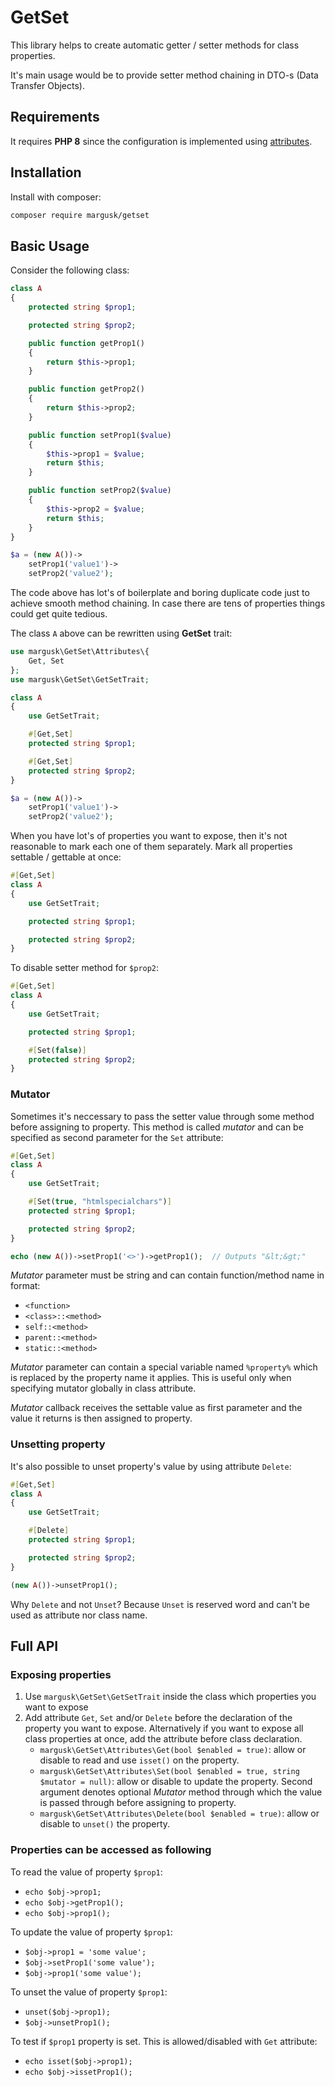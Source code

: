# GetSet

This library helps to create automatic getter / setter methods for class properties.

It's main usage would be to provide setter method chaining in DTO-s (Data Transfer Objects).

## Requirements

It requires **PHP 8** since the configuration is implemented using [attributes](https://www.php.net/manual/en/language.attributes.overview.php).

## Installation

Install with composer:

```bash
composer require margusk/getset
```

## Basic Usage

Consider the following class:
```php
class A
{
    protected string $prop1;

    protected string $prop2;

    public function getProp1()
    {
        return $this->prop1;
    }

    public function getProp2()
    {
        return $this->prop2;
    }

    public function setProp1($value)
    {
        $this->prop1 = $value;
        return $this;
    }

    public function setProp2($value)
    {
        $this->prop2 = $value;
        return $this;
    }
}

$a = (new A())->
    setProp1('value1')->
    setProp2('value2');
```
The code above has lot's of boilerplate and boring duplicate code just to achieve smooth method chaining. In case there are tens of properties things could get quite tedious.

The class `A` above can be rewritten using **GetSet** trait:

```php
use margusk\GetSet\Attributes\{
    Get, Set
};
use margusk\GetSet\GetSetTrait;

class A
{
    use GetSetTrait;

    #[Get,Set]
    protected string $prop1;

    #[Get,Set]
    protected string $prop2;
}

$a = (new A())->
    setProp1('value1')->
    setProp2('value2');
```

When you have lot's of properties you want to expose, then it's not reasonable to mark each one of them separately. Mark all properties settable / gettable at once:
```php
#[Get,Set]
class A
{
    use GetSetTrait;

    protected string $prop1;

    protected string $prop2;
}
```

To disable setter method for `$prop2`:
```php
#[Get,Set]
class A
{
    use GetSetTrait;

    protected string $prop1;

    #[Set(false)]
    protected string $prop2;
}
```
### Mutator

Sometimes it's neccessary to pass the setter value through some method before assigning to property. This method is called _mutator_ and can be specified as second parameter for the `Set` attribute:
```php
#[Get,Set]
class A
{
    use GetSetTrait;

    #[Set(true, "htmlspecialchars")]
    protected string $prop1;

    protected string $prop2;
}

echo (new A())->setProp1('<>')->getProp1();  // Outputs "&lt;&gt;"
```

_Mutator_ parameter must be string and can contain function/method name in format:
* `<function>`
* `<class>::<method>`
* `self::<method>`
* `parent::<method>`
* `static::<method>`

_Mutator_ parameter can contain a special variable named `%property%` which is replaced by the property name it applies. This is useful only when specifying mutator globally in class attribute.

_Mutator_ callback receives the settable value as first parameter and the value it returns is then assigned to property.
    
### Unsetting property

It's also possible to unset property's value by using attribute `Delete`:
```php
#[Get,Set]
class A
{
    use GetSetTrait;

    #[Delete]
    protected string $prop1;

    protected string $prop2;
}

(new A())->unsetProp1();
```

Why `Delete` and not `Unset`? Because `Unset` is reserved word and can't be used as attribute nor class name.

## Full API

### Exposing properties

1. Use `margusk\GetSet\GetSetTrait` inside the class which properties you want to expose
2. Add attribute `Get`, `Set` and/or `Delete` before the declaration of the property you want to expose. Alternatively if you want to expose all class properties at once, add the attribute before class declaration.
   * `margusk\GetSet\Attributes\Get(bool $enabled = true)`: allow or disable to read and use `isset()` on the property.
   * `margusk\GetSet\Attributes\Set(bool $enabled = true, string $mutator = null)`: allow or disable to update the property. Second argument denotes optional _Mutator_ method through which the value is passed through before assigning to property.
   * `margusk\GetSet\Attributes\Delete(bool $enabled = true)`: allow or disable to `unset()` the property.

### Properties can be accessed as following

To read the value of property `$prop1`:
* `echo $obj->prop1;`
* `echo $obj->getProp1();`
* `echo $obj->prop1();`

To update the value of property `$prop1`:
* `$obj->prop1 = 'some value';`
* `$obj->setProp1('some value');`
* `$obj->prop1('some value');`

To unset the value of property `$prop1`:
* `unset($obj->prop1);`
* `$obj->unsetProp1();`

To test if `$prop1` property is set. This is allowed/disabled with `Get` attribute:
* `echo isset($obj->prop1);`
* `echo $obj->issetProp1();`
